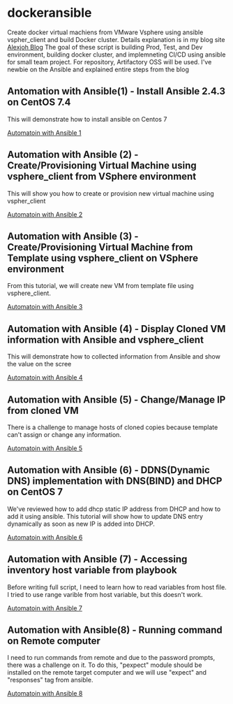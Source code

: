 # dockeransible
Create docker virtual machiens from VMware Vsphere using ansible vspher_client and build Docker cluster. Details explanation is in my blog site [Alexjoh Blog](https://alexjoh.blogspot.ca) The goal of these script is building Prod, Test, and Dev environment, building docker cluster, and implemneting CI/CD using ansible for small team project. For repository, Artifactory OSS will be used. I've newbie on the Ansible and explained entire steps from the blog

## Antomation with Ansible(1) - Install Ansible 2.4.3 on CentOS 7.4

This will demonstrate how to install ansible on Centos 7

[Automatoin with Ansible 1](https://alexjoh.blogspot.ca/2018/04/Automation-Ansible-Install-on-CentOS-7.html)

## Automation with Ansible (2) - Create/Provisioning Virtual Machine using vsphere_client from VSphere environment

This will show you how to create or provision new virtual machine using vspher_client

[Automatoin with Ansible 2](https://alexjoh.blogspot.ca/2018/04/Automation-Ansible-Create-Provisioning-VM-using-vsphereclient-VSphere.html)


## Automation with Ansible (3) - Create/Provisioning Virtual Machine from Template using vsphere_client on VSphere environment

From this tutorial, we will create new VM from template file using vsphere_client.

[Automatoin with Ansible 3](https://alexjoh.blogspot.ca/2018/04/Automation-Ansible-Create-Provision-VM-Template-using-vsphereclient-VSphere.html)

## Automation with Ansible (4) - Display Cloned VM information with Ansible and vsphere_client

This will demonstrate how to collected information from Ansible and show the value on the scree

[Automatoin with Ansible 4](https://alexjoh.blogspot.ca/2018/04/automation-ansible-display-information-variable-debug-vspherclient.html)

##  Automation with Ansible (5) - Change/Manage IP from cloned VM

There is a challenge to manage hosts of cloned copies because template can't assign or change any information.

[Automatoin with Ansible 5](https://alexjoh.blogspot.ca/2018/04/automation-ansible-Change-Manage-IP-Cloned-VM.html)

##  Automation with Ansible (6) - DDNS(Dynamic DNS) implementation with DNS(BIND) and DHCP on CentOS 7

We've reviewed how to add dhcp static IP address from DHCP and how to add it using ansible. This tutorial will show how to update DNS entry dynamically as soon as new IP is added into DHCP.

[Automatoin with Ansible 6](https://alexjoh.blogspot.ca/2018/04/automation-ansible-implement-ddns-bind-dhcp-centos-7.html)

## Automation with Ansible (7) - Accessing inventory host variable from playbook

Before writing full script, I need to learn how to read variables from host file. I tried to use range varible from host variable, but this doesn't work.

[Automatoin with Ansible 7](https://alexjoh.blogspot.ca/2018/04/automation-ansible-access-variable-inventory-host-playbook.html)

## Automation with Ansible(8) - Running command on Remote computer

I need to run commands from remote and due to the password prompts, there was a challenge on it. To do this, "pexpect" module should be installed on the remote target computer and we will use "expect" and "responses" tag from ansible.

[Automatoin with Ansible 8](https://alexjoh.blogspot.ca/2018/04/ansible-automation-run-execute-shell-command-remote-using-expect-responses.html)